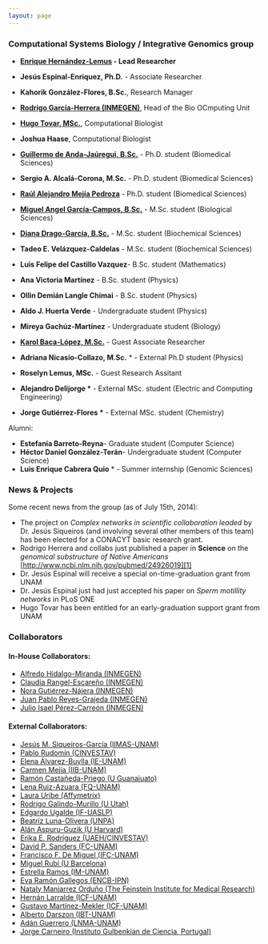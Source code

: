 ```yaml
---
layout: page
---
```


### Computational Systems Biology / Integrative Genomics group

* __[Enrique Hernández-Lemus][G] - Lead Researcher__
* __Jesús Espinal-Enriquez, Ph.D.__  - Associate Researcher
* __Kahorik González-Flores, B.Sc.__, Research Manager

* __[Rodrigo García-Herrera (INMEGEN)][4]__, Head of the Bio OCmputing Unit
* __[Hugo Tovar, MSc.][B]__, Computational Biologist
* __Joshua Haase__, Computational Biologist

* __[Guillermo de Anda-Jaúregui, B.Sc.][D]__ - Ph.D. student (Biomedical Sciences)
* __Sergio A. Alcalá-Corona, M.Sc.__ - Ph.D. student (Biomedical Sciences)
* __[Raúl Alejandro Mejía Pedroza][C]__ - Ph.D. student (Biomedical Sciences)
* __[Miguel Angel García-Campos, B.Sc.][A]__ - M.Sc. student (Biological Sciences)
*  __[Diana Drago-García, B.Sc.][E]__ - M.Sc. student (Biochemical Sciences)
* __Tadeo E. Velázquez-Caldelas__ - M.Sc. student (Biochemical Sciences)
* __Luis Felipe del Castillo Vazquez__- B.Sc. student (Mathematics)
* __Ana Victoria Martínez__ - B.Sc. student (Physics)
* __Ollin Demián Langle Chimai__ - B.Sc. student (Physics)
* __Aldo J. Huerta Verde__  - Undergraduate student (Physics)
* __Mireya Gachúz-Martínez__ - Undergraduate student (Biology)


* __[Karol Baca-López, M.Sc.][F]__  - Guest Associate Researcher
* __Adriana Nicasio-Collazo, M.Sc.__ * - External Ph.D student (Physics)
* __Roselyn Lemus, MSc.__ - Guest Research Assitant
* __Alejandro Delijorge *__   - External MSc. student (Electric and Computing Engineering)
* __Jorge Gutiérrez-Flores *__   - External MSc. student (Chemistry)


Alumni:
* __Estefania Barreto-Reyna__- Graduate student (Computer Science)
* __Héctor Daniel González-Terán__- Undergraduate student (Computer Science)
* __Luis Enrique Cabrera Quio__ * - Summer internship (Genomic Sciences)

### News & Projects

Some recent news from the group (as of July 15th, 2014):

* The project on _Complex networks in scientific collaboration leaded_ by Dr. Jesús Siqueiros (and involving several other members of this team) has been elected for a CONACYT basic research  grant.
* Rodrigo Herrera and collabs just published a paper in __Science__ on the _genomical substructure of Native Americans_
[http://www.ncbi.nlm.nih.gov/pubmed/24926019][1]
* Dr. Jesús Espinal will receive a special on-time-graduation grant from UNAM
* Dr. Jesús Espinal just had just accepted his paper on _Sperm motillity networks_ in PLoS ONE
* Hugo Tovar has been entitled for an early-graduation support grant from UNAM

### Collaborators

#### In-House Collaborators:

* [Alfredo Hidalgo-Miranda (INMEGEN)][3]
* [Claudia Rangel-Escareño (INMEGEN)][2]
* [Nora Gutiérrez-Nájera (INMEGEN)][5]
* [Juan Pablo Reyes-Grajeda (INMEGEN)][6]
* [Julio Isael Pérez-Carreón (INMEGEN)][7]

#### External Collaborators:

* [Jesús M. Siqueiros-García (IIMAS-UNAM)][8]
* [Pablo Rudomín (CINVESTAV)][9]
* [Elena Álvarez-Buylla (IE-UNAM)][10]
* [Carmen Mejía (IIB-UNAM)][11]
* [Ramón Castañeda-Priego (U Guanajuato)][12]
* [Lena Ruiz-Azuara (FQ-UNAM)][13]
* [Laura Uribe (Affymetrix)][14]
* [Rodrigo Galindo-Murillo (U Utah)][15]
* [Edgardo Ugalde (IF-UASLP)][16]
* [Beatríz Luna-Olivera (UNPA)][17]
* [Alán Aspuru-Guzik (U Harvard)][18]
* [Erika E. Rodríguez (UAEH/CINVESTAV)][19]
* [David P. Sanders (FC-UNAM)][20]
* [Francisco F. De Miguel (IFC-UNAM)][21]
* [Miguel Rubí (U Barcelona)][22]
* [Estrella Ramos (IM-UNAM)][23]
* [Eva Ramón Gallegos (ENCB-IPN)][24]
* [Nataly Manjarrez Orduño (The Feinstein Institute for Medical Research)][25]
* [Hernán Larralde (ICF-UNAM)][26]
* [Gustavo Martínez-Mekler (ICF-UNAM)][27]
* [Alberto Darszon (IBT-UNAM)][28]
* [Adán Guerrero (LNMA-UNAM)][29]
* [Jorge Carneiro (Instituto Gulbenkian de Ciencia, Portugal)][30]



[1]: http://www.ncbi.nlm.nih.gov/pubmed/24926019
[2]: http://www.inmegen.gob.mx/es/investigacion/investigadores/curriculum-vitae/?perfil=19
[3]: http://www.inmegen.gob.mx/es/investigacion/investigadores/curriculum-vitae/?perfil=17
[4]: http://www.inmegen.gob.mx/es/investigacion/investigadores/curriculum-vitae/?perfil=235
[5]: http://www.inmegen.gob.mx/es/investigacion/investigadores/curriculum-vitae/?perfil=16
[6]: http://www.inmegen.gob.mx/es/investigacion/investigadores/curriculum-vitae/?perfil=25
[7]: http://www.inmegen.gob.mx/es/investigacion/investigadores/curriculum-vitae/?perfil=223
 
[8]: http://www.iimas.unam.mx/biblioteca/index.php/colaboradors/detalle/1/s
[9]: http://www.fisio.cinvestav.mx/academicos/rudomin/
[10]: http://www.ecologia.unam.mx/ie/academicos/alvarez/alvarez_contacto.htm
[11]: http://www.biomedicas.unam.mx/_administracion/_departamentos/medicina_genomica_toxicologia_ambiental/carmen_mejia.html
[12]: http://www.ifug.ugto.mx/~ramoncp/
[13]: http://www.quimica.unam.mx/ficha_investigador.php?ID=157&tipo=2
[14]: http://www.linkedin.com/pub/laura-uribe/9/608/430
[15]: http://faculty.utah.edu/u0818159-RODRIGO_GALINDO/research/index.hml
[16]: http://www.ifisica.uaslp.mx/~ugalde/
[17]: http://www.unpa.edu.mx/profesores/loma_bonita/beatriz_carely_luna_olivera.html
[18]: http://aspuru.chem.harvard.edu/
[19]: http://www.uaeh.edu.mx/campus/icbi/investigacion/matematicas/curriculums/erika.html
[20]: http://sistemas.fciencias.unam.mx/~dsanders/
[21]: http://www.ifc.unam.mx/investigadores/francisco-f-de-miguel
[22]: http://www.ffn.ub.es/webmrubi/
[23]: http://genomicacomputacional.inmegen.gob.mx/ehernandez/www.iim.unam.mx
[24]: http://biomedbiotec.encb.ipn.mx/doctorado/Eva_Ramon.php
[25]: http://www.feinsteininstitute.org/
[26]: http://www.fis.unam.mx/perfil_ver.php?miembro=29
[27]: http://www.fis.unam.mx/perfil_ver.php?miembro=32
[28]: http://www.ibt.unam.mx/server/PRG.base?tipo:doc,dir:PRG.curriculum,par:darszon
[29]: http://www.ibt.unam.mx/server/PRG.base?tipo:doc,dir:PRG.curriculum,par:adanog
[30]: http://qobweb.igc.gulbenkian.pt/pages/jorge/


[A]: http://csbig.inmegen.gob.mx/people/angel_campos/
[B]: http://csbig.inmegen.gob.mx/people/hugo_tovar/
[C]: http://csbig.inmegen.gob.mx/people/raul_mejia/
[D]: http://csbig.inmegen.gob.mx/people/guillermo_deAndaJ/
[E]: http://csbig.inmegen.gob.mx/people/diana_drago/
[F]: http://csbig.inmegen.gob.mx/people/Karol_BacaLopez/
[G]: http://csbig.inmegen.gob.mx/about/
